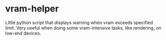 # vram-helper
Little python script that displays warning when vram exceeds specified limit. Very useful when doing some vram-intensive tasks, like rendering, on low-end devices.
